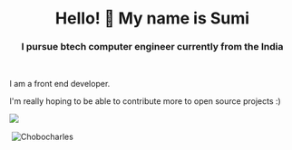 <h1 align="center">Hello! 👋 My name is Sumi</h1>
<h3 align="center">I pursue btech computer engineer currently from the India</h3>

<br/>

I am a front end developer.

I'm really hoping to be able to contribute more to open source projects :)

<img src="https://github-profile-trophy.vercel.app/?username=jaissumi1402&theme=darkhub&column=3&margin-w=15&margin-h=15 (https://github.com/ryo-ma/github-profile-trophy)">

<p>&nbsp;<img align="center" src="https://github-readme-stats.vercel.app/api?username=jaissumi1402&show_icons=true&count_private=true&theme=dark" alt="Chobocharles" /></p>

